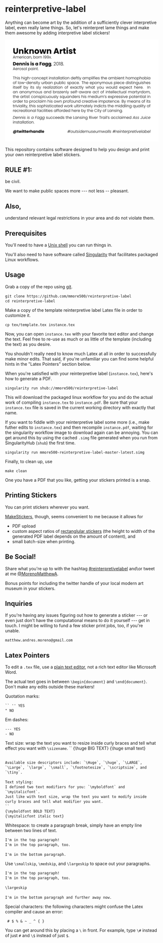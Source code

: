 # reinterpretive-label

Anything can become art by the addition of a sufficiently clever interpretive label, even really lame things.
So, let's reinterpret lame things and make them awesome by adding interpretive label stickers!

![](example.png)

This repository contains software designed to help you design and print your own reinterpretive label stickers.

## RULE #1:

be civil.

We want to make public spaces more --- not less -- pleasant.

## Also,

understand relevant legal restrictions in your area and do not violate them.

## Prerequisites

You'll need to have a [Unix shell](https://en.wikipedia.org/wiki/Unix_shell) you can run things in.

You'll also need to have software called [Singularity](https://singularity.lbl.gov/) that facilitates packaged Linux workflows.

## Usage

Grab a copy of the repo using [git](https://git-scm.com/).
```
git clone https://github.com/mmore500/reinterpretive-label
cd reinterpretive-label
```

Make a copy of the template reinterpretive label Latex file in order to customize it.

```
cp tex/template.tex instance.tex
```

Now, you can open `instance.tex` with your favorite text editor and change the text.
Feel free to re-use as much or as little of the template (including the text) as you desire.

You shouldn't really need to know much Latex at all in order to successfully make minor edits.
That said, if you're unfamiliar you can find some helpful hints in the "Latex Pointers" section below.

When you're satisfied with your reinterpretive label (`instance.tex`), here's how to generate a PDF.

```
singularity run shub://mmore500/reinterpretive-label
```

This will download the packaged linux workflow for you and do the actual work of compiling `instance.tex` to `instance.pdf`.
Be sure that your `instance.tex` file is saved in the current working directory with exactly that name.

If you want to fiddle with your reinterpretive label some more (i.e., make futher edits to `instance.tex`) and then recompile `instance.pdf`, waiting for the singularity workflow image to download again can be annoying.
You can get around this by using the cached `.simg` file generated when you run from SingularityHub (`shub`) the first time.

```
singularity run mmore500-reinterpretive-label-master-latest.simg
```

Finally, to clean up, use
```
make clean
```

One you have a PDF that you like, getting your stickers printed is a snap.

## Printing Stickers

You can print stickers wherever you want.

[MakeStickers](https://www.makestickers.com/), though, seems convenient to me because it allows for
* PDF upload
* custom aspect ratios of [rectanglular stickers](https://www.makestickers.com/products/custom-stickers/rectangle-stickers) (the height to width of the generated PDF label depends on the amount of content), and
* small batch-size when printing.

## Be Social!

Share what you're up to with the hashtag [#reinterpretivelabel](https://twitter.com/hashtag/reinterpretivelabel) and\or tweet at me [@MorenoMatthewA](https://twitter.com/MorenoMatthewA).

Bonus points for including the twitter handle of your local modern art museum in your stickers.

## Inquiries

If you're having any issues figuring out how to generate a sticker --- or even just don't have the computational means to do it yourself --- get in touch.
I might be willing to fund a few sticker print jobs, too, if you're unable.

```
matthew.andres.moreno@gmail.com
```

## Latex Pointers

To edit a `.tex` file, use a [plain text editor](https://en.wikipedia.org/wiki/Text_editor), not a rich text editor like Microsoft Word.

The actual text goes in between `\begin{document}` and `\end{document}`.
Don't make any edits outside these markers!

Quotation marks:
```
`` '' YES
" NO
```

Em dashes:
```
--- YES
- NO
```

Text size:
wrap the text you want to resize inside curly braces and tell what effect you want with `\sizename`.
``
{\huge BIG TEXT}
{\huge small text}
```

Available size descriptors include: `\Huge`, `\huge`, `\LARGE`, `\Large`, `\large`, `\small`, `\footnotesize`, `\scriptsize`, and `\tiny`.

Text styling:
I defined two text modifiers for you: `\myboldfont` and `\myitalicfont`.
Just like with text size, wrap the text you want to modify inside curly braces and tell what modifier you want.
``
{\myboldfont BOLD TEXT}
{\myitalicfont italic text}
```

Whitespace:
to create a paragraph break, simply have an empty line between two lines of text.
```
I'm in the top paragraph!
I'm in the top paragraph, too.

I'm in the bottom paragraph.
```

Use `\smallskip`, `\medskip`, and `\largeskip` to space out your paragraphs.

```
I'm in the top paragraph!
I'm in the top paragraph, too.

\largeskip

I'm in the bottom paragraph and further away now.
```

Special characters:
the following characters might confuse the Latex compiler and cause an error:
```
 # $ % & ~ _ ^ { }
```
You can get around this by placing a `\` in front.
For example, type `\#` instead of just `#` and `\$` instead of just `$`.
